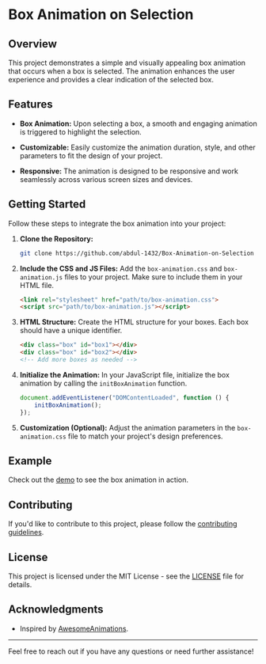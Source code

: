 # Box Animation on Selection

## Overview

This project demonstrates a simple and visually appealing box animation that occurs when a box is selected. The animation enhances the user experience and provides a clear indication of the selected box.

## Features

- **Box Animation:** Upon selecting a box, a smooth and engaging animation is triggered to highlight the selection.

- **Customizable:** Easily customize the animation duration, style, and other parameters to fit the design of your project.

- **Responsive:** The animation is designed to be responsive and work seamlessly across various screen sizes and devices.

## Getting Started

Follow these steps to integrate the box animation into your project:

1. **Clone the Repository:**
   ```bash
   git clone https://github.com/abdul-1432/Box-Animation-on-Selection
   ```

2. **Include the CSS and JS Files:**
   Add the `box-animation.css` and `box-animation.js` files to your project. Make sure to include them in your HTML file.

   ```HTML
   <link rel="stylesheet" href="path/to/box-animation.css">
   <script src="path/to/box-animation.js"></script>
   ```

3. **HTML Structure:**
   Create the HTML structure for your boxes. Each box should have a unique identifier.

   ```html
   <div class="box" id="box1"></div>
   <div class="box" id="box2"></div>
   <!-- Add more boxes as needed -->
   ```

4. **Initialize the Animation:**
   In your JavaScript file, initialize the box animation by calling the `initBoxAnimation` function.

   ```javascript
   document.addEventListener("DOMContentLoaded", function () {
       initBoxAnimation();
   });
   ```

5. **Customization (Optional):**
   Adjust the animation parameters in the `box-animation.css` file to match your project's design preferences.

## Example

Check out the [demo](https://your-username.github.io/box-animation-demo) to see the box animation in action.

## Contributing

If you'd like to contribute to this project, please follow the [contributing guidelines](CONTRIBUTING.md).

## License

This project is licensed under the MIT License - see the [LICENSE](LICENSE) file for details.

## Acknowledgments

- Inspired by [AwesomeAnimations](https://codepen.io/seyedi/pen/MWZKRyd).

---

Feel free to reach out if you have any questions or need further assistance!

